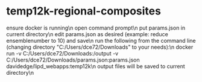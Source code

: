 # temp12k-regional-composites

ensure docker is running\n
open command prompt\n
put params.json in current directory\n
edit params.json as desired (example: reduce ensemblenumber to 10) and save\n
run the following from the command line (changing directory "C:/Users/dce72/Downloads" to your needs):\n
docker run -v C:/Users/dce72/Downloads:/output -v C:/Users/dce72/Downloads/params.json:params.json davidedge/lipd_webapps:temp12k\n
output files will be saved to current directory\n
